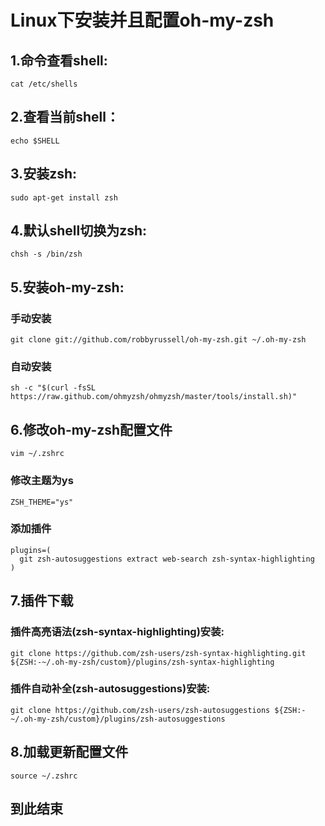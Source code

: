 # Linux下安装并且配置oh-my-zsh

## 1.命令查看shell:

```shell
cat /etc/shells
```

## 2.查看当前shell：

```shell
echo $SHELL
```

## 3.安装zsh:

```shell
sudo apt-get install zsh
```

## 4.默认shell切换为zsh:

```shell
chsh -s /bin/zsh
```

## 5.安装oh-my-zsh:

### 手动安装

```shell
git clone git://github.com/robbyrussell/oh-my-zsh.git ~/.oh-my-zsh
```

### 自动安装

```shell
sh -c "$(curl -fsSL https://raw.github.com/ohmyzsh/ohmyzsh/master/tools/install.sh)"
```

## 6.修改oh-my-zsh配置文件

```shell
vim ~/.zshrc
```

### 修改主题为ys

```shell
ZSH_THEME="ys"
```

### 添加插件

```shell
plugins=(
  git zsh-autosuggestions extract web-search zsh-syntax-highlighting 
)
```

## 7.插件下载

### 插件高亮语法(zsh-syntax-highlighting)安装:

```shell
git clone https://github.com/zsh-users/zsh-syntax-highlighting.git ${ZSH:-~/.oh-my-zsh/custom}/plugins/zsh-syntax-highlighting
```

### 插件自动补全(zsh-autosuggestions)安装:

```shell
git clone https://github.com/zsh-users/zsh-autosuggestions ${ZSH:-~/.oh-my-zsh/custom}/plugins/zsh-autosuggestions
```

## 8.加载更新配置文件

```shell
source ~/.zshrc   
```

## 到此结束